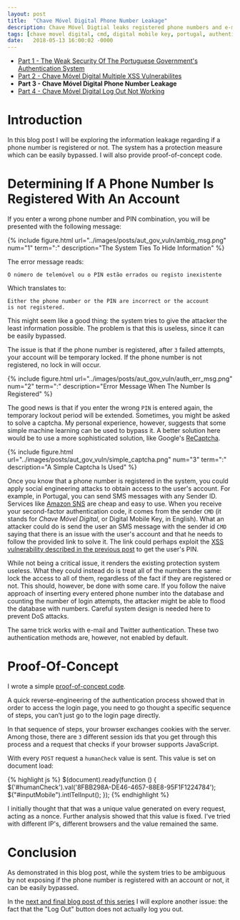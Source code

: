 ```yaml
---
layout: post
title:  "Chave Móvel Digital Phone Number Leakage"
description: Chave Móvel Digtial leaks registered phone numbers and e-mail addresses.
tags: [chave movel digital, cmd, digital mobile key, portugal, authentication, vulnerability]
date:   2018-05-13 16:00:02 -0000
---
```



* [Part 1 - The Weak Security Of The Portuguese Government's Authentication System](/weak-security-of-portuguese-government/)
* [Part 2 - Chave Móvel Digital Multiple XSS Vulnerabilites](/chave-movel-digital-xss)
* **Part 3 - Chave Móvel Digital Phone Number Leakage**
* [Part 4 - Chave Móvel Digital Log Out Not Working](/chave-movel-digital-does-not-log-out)

# Introduction

In this blog post I will be exploring the information leakage regarding
if a phone number is registered or not. The system has a protection
measure which can be easily bypassed. I will also provide proof-of-concept
code.

# Determining If A Phone Number Is Registered With An Account

If you enter a wrong phone number and PIN combination, you will be
presented with the following message:

{% include figure.html url="../images/posts/aut_gov_vuln/ambig_msg.png" num="1" term=":" description="The System Ties To Hide Information" %}

The error message reads:

```
O número de telemóvel ou o PIN estão errados ou registo inexistente
```

Which translates to:

```
Either the phone number or the PIN are incorrect or the account
is not registered.
```

This might seem like a good thing: the system tries to give the
attacker the least information possible. The problem is that
this is useless, since it can be easily bypassed.

The issue is that if the phone number is registered, after `3` failed
attempts, your account will be temporary locked. If the phone number is not
registered, no lock in will occur.

{% include figure.html url="../images/posts/aut_gov_vuln/auth_err_msg.png" num="2" term=":" description="Error Message When The Number Is Registered" %}

The good news is that if you enter the wrong `PIN` is entered again,
the temporary lockout period will be extended. Sometimes, you might be
asked to solve a captcha. My personal experience, however, suggests that
some simple machine learning can be used to bypass it. A better solution
here would be to use a more sophisticated solution, like Google's [ReCaptcha](https://www.google.com/recaptcha/intro/v3beta.html).

{% include figure.html url="../images/posts/aut_gov_vuln/simple_captcha.png" num="3" term=":" description="A Simple Captcha Is Used" %}

Once you know that a phone number is registered in the system, you
could apply social engineering attacks to obtain access to the user's account.
For example, in Portugal, you can send SMS messages with any Sender ID.
Services like [Amazon SNS](https://aws.amazon.com/sns/pricing/) are cheap
and easy to use. When you receive your second-factor authentication code,
it comes from the sender `CMD` (it stands for *Chave Móvel Digital*, or
  Digital Mobile Key, in English). What an attacker could do is send the
user an SMS message with the sender id `CMD` saying that there is an issue
with the user's account and that he needs to follow the provided link
to solve it. The link could perhaps exploit the [XSS vulnerability described in the previous post](https://iluxonchik.github.io/chave-movel-digital-xss/)
to get the user's PIN.

While not being a critical issue, it renders the existing protection system
useless. What they could instead do is treat all of the numbers the same:
lock the access to all of them, regardless of the fact if they are
registered or not. This should, however, be done with some care.
If you follow the naive approach of inserting every entered phone
number into the database and counting the number of login attempts,
the attacker might be able to flood the database with numbers. Careful
system design is needed here to prevent DoS attacks.

The same trick works with e-mail and Twitter authentication. These two
authentication methods are, however, not enabled by default.

# Proof-Of-Concept

I wrote a simple [proof-of-concept code](https://github.com/iluxonchik/autenticacao-gov-pt-bruteforcer-pof).

A quick reverse-engineering of the authentication process showed that in order to access the login page, you need to go thought a specific sequence of steps, you can’t just go to the login page directly.

In that sequence of steps, your browser exchanges cookies with the server.
Among those, there are `3` different session ids that you get through this
process and a request that checks if your browser supports JavaScript.

With every `POST` request a `humanCheck` value is sent. This value is
set on document load:

{% highlight js %}
$(document).ready(function () {
            $('#humanCheck').val('8FBB298A-DE46-4657-88E8-95F1F1224784');
            $("#inputMobile").intlTelInput();
        });
{% endhighlight %}

I initially thought that that was a unique
value generated on every request, acting as a nonce. Further analysis
showed that this value is fixed. I've tried
with different IP's, different browsers and the value remained the
same.

# Conclusion

As demonstrated in this blog post, while the system tries to be ambiguous by not
exposing if the phone number is registered with an account or not, it can be
easily bypassed.

In the [next and final blog post of this series](/chave-movel-digital-does-not-log-out) I will explore another issue: the fact
that the "Log Out" button does not actually log you out.
